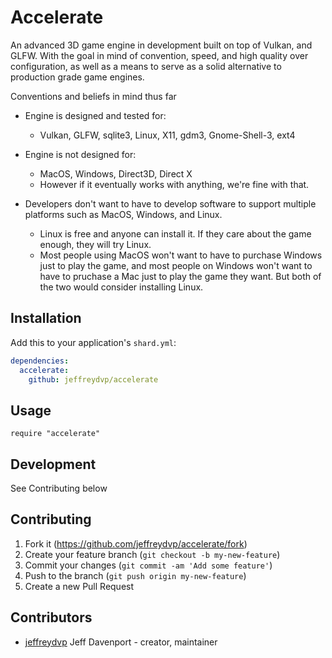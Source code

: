 # Accelerate

An advanced 3D game engine in development built on top of Vulkan, and GLFW. With the goal in mind of convention, speed, and high quality over configuration, as well as a means to serve as a solid alternative to production grade game engines.

Conventions and beliefs in mind thus far

- Engine is designed and tested for:
  - Vulkan, GLFW, sqlite3, Linux, X11, gdm3, Gnome-Shell-3, ext4
  
- Engine is not designed for:
  - MacOS, Windows, Direct3D, Direct X
  
  * However if it eventually works with anything, we're fine with that.
  
- Developers don't want to have to develop software to support multiple platforms such as MacOS, Windows, and Linux.
  - Linux is free and anyone can install it. If they care about the game enough, they will try Linux.
  - Most people using MacOS won't want to have to purchase Windows just to play the game, and most people on Windows won't want to have to pruchase a Mac just to play the game they want. But both of the two would consider installing Linux.

## Installation

Add this to your application's `shard.yml`:

```yaml
dependencies:
  accelerate:
    github: jeffreydvp/accelerate
```

## Usage

```crystal
require "accelerate"
```


## Development

See Contributing below

## Contributing

1. Fork it (<https://github.com/jeffreydvp/accelerate/fork>)
2. Create your feature branch (`git checkout -b my-new-feature`)
3. Commit your changes (`git commit -am 'Add some feature'`)
4. Push to the branch (`git push origin my-new-feature`)
5. Create a new Pull Request

## Contributors

- [jeffreydvp](https://github.com/jeffreydvp) Jeff Davenport - creator, maintainer
